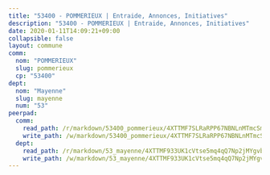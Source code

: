 ```yaml
---
title: "53400 - POMMERIEUX | Entraide, Annonces, Initiatives"
description: "53400 - POMMERIEUX | Entraide, Annonces, Initiatives"
date: 2020-01-11T14:09:21+09:00
collapsible: false
layout: commune
comm:
  nom: "POMMERIEUX"
  slug: pommerieux
  cp: "53400"
dept:
  nom: "Mayenne"
  slug: mayenne
  num: "53"
peerpad:
  comm:
    read_path: /r/markdown/53400_pommerieux/4XTTMF7SLRaRPP67NBNLnMTmcSmPo1rv4utgxjT6cqZbPB46i
    write_path: /w/markdown/53400_pommerieux/4XTTMF7SLRaRPP67NBNLnMTmcSmPo1rv4utgxjT6cqZbPB46i-K3TgU23gNe2GTWWxiokaL8sL6ZXBzAm6j3emFg827FnLiq7GcLmBHNZA5PZSPBKFNyyEyLp15F7oJfwrfWNpZ613u2gFvo7bXg82CdZeVu2gg8NZkMwreCtkbsgLRzybxsUyDi9L
  dept:
    read_path: /r/markdown/53_mayenne/4XTTMF933UK1cVtse5mq4qQ7Np2jMYgvbp6qouY9MWyoeWY43
    write_path: /w/markdown/53_mayenne/4XTTMF933UK1cVtse5mq4qQ7Np2jMYgvbp6qouY9MWyoeWY43-K3TgUcgqTBNoSTxPqkZ94HV7ydPjBnvnBue9tEiK9jakhdXjxdo4Br4iK1oa2CDh4yEVWX1tFyjU9wvcKRuNLDocpAE5TJXkqSv2docSVtfLpqmkB6Zf1obqgGj7oAqY4ytCV5Es
---
```


